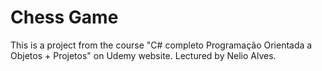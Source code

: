 # Chess Game

This is a project from the course "C# completo Programação Orientada a Objetos + Projetos" on Udemy website. Lectured by Nelio Alves.

